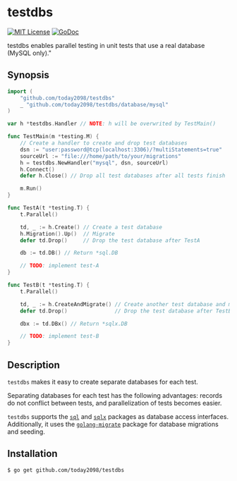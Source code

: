 # testdbs

[![MIT License](http://img.shields.io/badge/license-MIT-blue.svg?style=flat-square)][license]
[![GoDoc](https://godoc.org/github.com/Songmu/flextime?status.svg)][godoc]

[license]: https://github.com/today2098/testdbs/blob/main/LICENSE
[godoc]: https://godoc.org/github.com/today2098/testdbs

testdbs enables parallel testing in unit tests that use a real database (MySQL only)."


## Synopsis

```go
import (
	"github.com/today2098/testdbs"
	_ "github.com/today2098/testdbs/database/mysql"
)

var h *testdbs.Handler // NOTE: h will be overwrited by TestMain()

func TestMain(m *testing.M) {
    // Create a handler to create and drop test databases
    dsn := "user:password@tcp(localhost:3306)/?multiStatements=true"
	sourceUrl := "file:///home/path/to/your/migrations"
    h = testdbs.NewHandler("mysql", dsn, sourceUrl)
    h.Connect()
    defer h.Close() // Drop all test databases after all tests finish

    m.Run()
}

func TestA(t *testing.T) {
    t.Parallel()

    td, _ := h.Create() // Create a test database
    h.Migration().Up()  // Migrate
    defer td.Drop()     // Drop the test database after TestA

    db := td.DB() // Return *sql.DB

    // TODO: implement test-A
}

func TestB(t *testing.T) {
    t.Parallel()

    td, _ := h.CreateAndMigrate() // Create another test database and migrate
    defer td.Drop()               // Drop the test database after TestB

    dbx := td.DBx() // Return *sqlx.DB

    // TODO: implement test-B
}
```


## Description

`testdbs` makes it easy to create separate databases for each test.

Separating databases for each test has the following advantages: records do not conflict between tests, and parallelization of tests becomes easier.

`testdbs` supports the [`sql`](https://pkg.go.dev/database/sql) and [`sqlx`](https://pkg.go.dev/github.com/jmoiron/sqlx) packages as database access interfaces. 
Additionally, it uses the [`golang-migrate`](https://pkg.go.dev/github.com/golang-migrate/migrate/v4) package for database migrations and seeding.


## Installation

```console
$ go get github.com/today2098/testdbs
```
